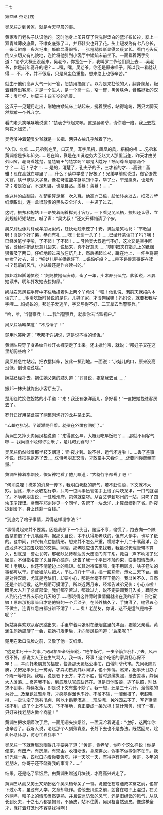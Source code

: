     二七 

   第四章 茶话(五)

   吴凤梧之到黄家，就是今天早晨的事。

   黄家看门老头子认识他的。这时他身上虽只穿了件洗得泛白的蓝洋布长衫，脚上一双青绒薄皮底鞋，不唯皮底张了口，并且鞋尖也开了花。头上短发约有七八分长，一条长辫像一条大毛虫。额脑显得很窄，一张粗糙脸形显得又瘦又长。看门老头反倒又亲切又有礼貌地，连忙将他引到小客厅中矮炕床前坐下。一面垂着两手笑道：“老爷大概还没起来，吴老爷，你宽坐一下，我叫罗二爷他们禀上去……吴老爷，你是前年高升的吧？……嘿，嘿，吴老爷，你还是原来样子，所以我一看就认得……不，不，并不很瘦，只是风尘色重些。想来路上也很辛苦。”

   就由于他们高声大气一问一答，把楚用搅醒了。以为是来找他的人，翻身爬起，靸着鞋奔出客房。才是一个生人，是一个高一头，窄一臂，黑黄肤色，骨骼挺壮的汉子；看年纪，约莫三十四五岁的光景。

   这汉子一见楚用走出，唰地由矮炕床上站起来，挺着腰板，站得笔端，两只大脚天然摆成一个外八字。

   看门老头笑嘻嘻地说道：“楚表少爷起来啰。这是吴老爷，请你陪一陪，我上去找菊花大姐去。”

   吴老爷冲着楚表少爷就是一长揖，两只衣袖几乎触着了地。

   “久仰，久仰……兄弟贱姓吴，口天吴。草字凤梧，凤凰的凤，梧桐的梧……兄弟和黄澜翁是多年知交……现在嘛，算是在川滇边务大臣赵大人那里当差，昨天才由关外回省。老哥尊姓楚，是楚霸王的楚字吗？那是大姓呀！敢问尊章是哪两个字？……哦！子才！……是的，清楚了，孔夫子的子，三才者的才……高雅！高雅！现在高就在哪里？……什么？读中学堂？好极了！兄弟早前就说过，做官该做文官，读书该读文学堂。像老哥这盛年就读到中学，毕了业，不是廪贡，也是秀才；若是叙官，不是知县，也是县丞。羡慕！羡慕！……”

   像这样的应酬话，在楚用算是第一次入耳。他高兴已极，赶忙转身进去，把双刀牌纸烟取出，连一盒很珍贵的黑头安全洋火，一并递了过去。

   这时，振邦和婉姑正一路笑着闹着撵到小客厅。一下看见吴凤梧，振邦还认得，立刻规规矩矩站住，喊了声：“吴大叔！”还叉开裤裆请了个安。

   吴凤梧也像对待成年朋友似的，赶快站起来还了个安。满脸是笑地说：“不敢当呀！真是个好子弟，恭而有礼……嘿！长高一头了！……已经开蒙读书了吗？噢！已经发笔学字啦，了不起！了不起！……可怜吴大叔运气不好，这次又是空手回省，没给你捎点玩意儿回来，说起来，真不好意思……”随即把夹在指头上的纸烟狠狠吸了两口，仔细地颠过来放在炕几上，然后撩起长衫，蹲在地上，一伸手将婉姑搅了过去，道：“婉姑儿更长得乖好了……妈妈好吗？……是不是跟着哥哥在读书？现前的风气，小姑娘还是作兴读书的。”

   振邦跳起脚地笑说：“妈妈教她读唐诗，读了一年，头本都没读完。爹爹说，不要她读书，明年打发她去捡狗屎。”

   婉姑在吴凤梧手臂中不住地扭着头上两个丫角说：“嗯！他乱说，我前天就把头本读完了……爹爹吃饭时候说的是你。儿娃子家，才捡狗屎嘛！妈妈说，就要教我写字哩……妈妈说的，邦娃子爱逃学，字又写得不好，二天拿去当警察兵。”

   “哈，哈，当警察兵！……我当警察兵，就拿你去当监视户。”

   吴凤梧哈哈笑道：“不成话了！”

   楚用也笑叱道：“老邦不许胡说，这是说不得的怪话。”

   黄澜生只穿了身条纹洋纱汗衣裤便走了出来。还未掀竹帘，就说：“邦娃子又在这里胡闹些啥？”

   吴凤梧急忙站起，把衣摆抖伸，彼此一揖到地。一面说：“小娃儿的口，原来没高没低，倒也没说啥。”

   婉姑已经扑去，抱住她父亲的膝头道：“哥哥说，要拿我去当……”

   振邦一抹头就跑出小客厅去了。

   楚用连忙挽住婉姑的小手道：“来！我还有张洋画儿，多好看！”一直把她挽进客房去了。

   罗升正好用茶盘端了两碗刚泡好的龙井茶出来。

   “去跟老张说。早饭添两样菜。就摆在外面套间好了。”

   黄澜生又掉头向吴凤梧说道：“来得这么早，大概没吃早饭吧？……那就不用客气啰……我简直不晓得你回来了，是几时到省的？”

   吴凤梧仍然嘘着那半枝支烟道：“昨夜才到。说不得，运气坏透啦！……丢了差事不说，还把执照追了去……仗恃老朋友交情，才敢空手来看你……还要同你商量商量。”

   黄澜生捧着水烟袋，很留神地看了他几眼道：“大概行李都丢了吧？”

   “何消说哩！撤差的消息一传下，我明白老赵的脾气，若不赶快滚，下文就不大妙。因此，来不及收拾行李，只向一位同事伍管带手上借了两块龙洋，一口气就溜了。不瞒老朋友说，一过雅州府，包包就空啰。从百丈驿到邛州的一站，只吃了四块玉麦馍馍。幸而在邛州碰见一个同学，告帮了一块龙洋，才算盘缠到了省。昨夜拢到舍下，身上还剩一百钱。”

   “到底为了啥子事情，弄得这样凄惨法？”

   “事情说起来并不要紧。因是我部下一个头目，赌运不亨，输慌了，跑去向一个陕西茶商借了十几嘴藏洋。据那头目说，本不认得那老陕的，但有人作中，也写了纸的。这中间，作兴有点估借情形，想来并不怎么严重，横顺才十几二十嘴藏洋，合成龙洋不过四五块钱的交易。照理，那老陕应该先来找我，我虽说代理管带不算久，到底是一营之长呀。那老陕仗恃和边务大臣衙门有干系，竟自一声不响递了张密禀。不但指名告了头目存心磕诈，还告了我一个平日不加约束，临事知情故纵。唉！老朋友，你还不清楚边上的规矩。如其对待蛮家嘛，倒不用顾虑，啥子犯法的事都可以干。即使错杀块把人，不过打几十军棍，插一回耳箭，示众三天下台。但是对待汉商，尤其是老陕们，却要小心，那是丝毫不容干犯的。我出关不久，自然还是个新毛猴，这种规矩可摸清了。所以近两月来，经常告诫弟兄伙：小心点啦！眼见大人升了总督部堂，我们都辛苦过，都效过力，说不定要调我们入关，跟随大人到花花世界去乐他几天的了……哪晓得这件背时事情偏就出在我的部下！日他蛮娘！原来那犯事头目才是他妈的一个兵油子。在关外搞久了，手搞滑了，输得五心不做主，连青红皂白都分辨不清了！……唉！老朋友，你说，这不是运气是啥子呢？”

   婉姑喜喜欢欢从客房跳出来，手里举着两张附在纸烟盒里的洋画，要她父亲看。黄澜生同她周旋了一会，把她打发走后，才向吴凤梧问道：“后来呢？”

   楚用在漱口洗脸之前，又敬了他一支纸烟。

   “这是本月十七的事，”吴凤梧咂着纸烟说，“吃午饭时，一支令箭把我扎了去。风声很不好，都说大人正在生气骂人。我一听，坏事！这个吃饭的家具担心保不牢！……幸而托老朋友的福庇，恰逢那天老赵公事忙，由傅师爷代审。先同老陕对质，又把犯事头目一拷询，才弄明白我并非同谋，也不知情。煞果，犯事头目办了个降一等枪毙。我哩，说是驭下无方，才力不胜，暂时追缴执照，撤去差事，静候大人发落……撤差我不怕，到底我队官底缺还在。但是日他蛮娘，追了执照，别处求不到事，静候发落，即是说下文有些不妙了。我一想，还是三十六计，溜他娘的为妙……及至跑过雅州府，才感觉得溜也不妙。不溜不输，一溜倒拐了，老赵晓得，一定认定了我有毛病，所以才畏罪潜逃……现在呢，关外回去不了，军界事情找不到，成了个上不沾天，下不落地，真正要成一条光棍！莫计奈何，想了一夜，只好来找老朋友做个商量！”

   黄澜生把水烟蒂吹了后，一面用铜夹挟烟丝，一面沉吟着说道：“也好，这两年你也辛苦了。我听人说，老赵那个人刻薄寡恩，长处下去也不是办法。既然回来，趁此休息休息，何必忙着找事？”

   吴凤梧一下就蹙眉愁眼得几乎要哭了道：“黄哥，黄老爷，你咋个这么样说！你是便家，有田产，有房屋，有现金，收租吃饭，拿息穿衣，做事不做事倒不在乎。我们光棍一条，四张口向着你要饭吃，挣一天吃一天，有得挣有得吃。黄哥，多年的老朋友，你哥子还不晓得我的事情？……”

   结果，还是吃了早饭后，由黄澜生赠送几块钱，才高高兴兴走了。

   黄澜生从而又向王文炳把这个吴凤梧夸奖了一番。说他在投考速成学堂之前，也曾下过小考，虽没有入学，文章却能作。说他去川边之前，就曾在粮子上混过，在关外两年，粮子上的情形当然更熟，并且说巡防营的风气，还是旧绿营的风气，从队长到火夫，十之七八都是袍哥，不通皮，站不住脚，吴凤梧当然通皮。像这样全才，就打着灯笼也不容易找得啊！

